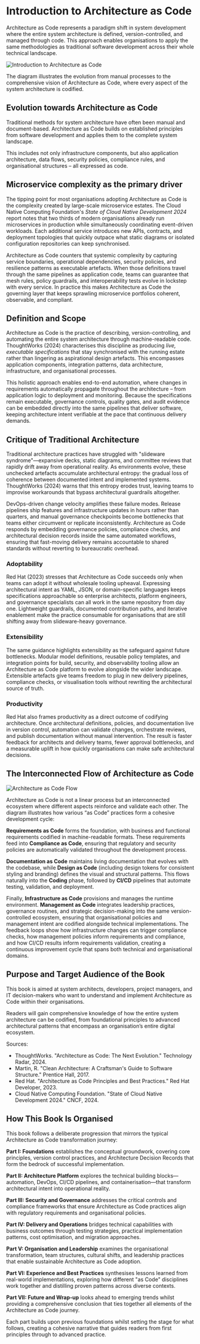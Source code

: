 # Introduction to Architecture as Code

Architecture as Code represents a paradigm shift in system development where the entire system architecture is defined, version-controlled, and managed through code. This approach enables organisations to apply the same methodologies as traditional software development across their whole technical landscape.

![Introduction to Architecture as Code](images/diagram_01_introduction.png)

The diagram illustrates the evolution from manual processes to the comprehensive vision of Architecture as Code, where every aspect of the system architecture is codified.

## Evolution towards Architecture as Code

Traditional methods for system architecture have often been manual and document-based. Architecture as Code builds on established principles from software development and applies them to the complete system landscape.

This includes not only infrastructure components, but also application architecture, data flows, security policies, compliance rules, and organisational structures – all expressed as code.

## Microservice complexity as the primary driver

The tipping point for most organisations adopting Architecture as Code is the complexity created by large-scale microservice estates. The Cloud Native Computing Foundation's *State of Cloud Native Development 2024* report notes that two thirds of modern organisations already run microservices in production while simultaneously coordinating event-driven workloads. Each additional service introduces new APIs, contracts, and deployment topologies that quickly outpace what static diagrams or isolated configuration repositories can keep synchronised.

Architecture as Code counters that systemic complexity by capturing service boundaries, operational dependencies, security policies, and resilience patterns as executable artefacts. When those definitions travel through the same pipelines as application code, teams can guarantee that mesh rules, policy guardrails, and interoperability tests evolve in lockstep with every service. In practice this makes Architecture as Code the governing layer that keeps sprawling microservice portfolios coherent, observable, and compliant.

## Definition and Scope

Architecture as Code is the practice of describing, version-controlling, and automating the entire system architecture through machine-readable code. ThoughtWorks (2024) characterises this discipline as producing *live, executable specifications* that stay synchronised with the running estate rather than lingering as aspirational design artefacts. This encompasses application components, integration patterns, data architecture, infrastructure, and organisational processes.

This holistic approach enables end-to-end automation, where changes in requirements automatically propagate throughout the architecture – from application logic to deployment and monitoring. Because the specifications remain executable, governance controls, quality gates, and audit evidence can be embedded directly into the same pipelines that deliver software, keeping architecture intent verifiable at the pace that continuous delivery demands.

## Critique of Traditional Architecture

Traditional architecture practices have struggled with "slideware syndrome"—expansive decks, static diagrams, and committee reviews that rapidly drift away from operational reality. As environments evolve, these unchecked artefacts accumulate architectural entropy: the gradual loss of coherence between documented intent and implemented systems. ThoughtWorks (2024) warns that this entropy erodes trust, leaving teams to improvise workarounds that bypass architectural guardrails altogether.

DevOps-driven change velocity amplifies these failure modes. Release pipelines ship features and infrastructure updates in hours rather than quarters, and manual governance checkpoints become bottlenecks that teams either circumvent or replicate inconsistently. Architecture as Code responds by embedding governance policies, compliance checks, and architectural decision records inside the same automated workflows, ensuring that fast-moving delivery remains accountable to shared standards without reverting to bureaucratic overhead.

### Adoptability

Red Hat (2023) stresses that Architecture as Code succeeds only when teams can adopt it without wholesale tooling upheaval. Expressing architectural intent as YAML, JSON, or domain-specific languages keeps specifications approachable so enterprise architects, platform engineers, and governance specialists can all work in the same repository from day one. Lightweight guardrails, documented contribution paths, and iterative enablement make the practice consumable for organisations that are still shifting away from slideware-heavy governance.

### Extensibility

The same guidance highlights extensibility as the safeguard against future bottlenecks. Modular model definitions, reusable policy templates, and integration points for build, security, and observability tooling allow an Architecture as Code platform to evolve alongside the wider landscape. Extensible artefacts give teams freedom to plug in new delivery pipelines, compliance checks, or visualisation tools without rewriting the architectural source of truth.

### Productivity

Red Hat also frames productivity as a direct outcome of codifying architecture. Once architectural definitions, policies, and documentation live in version control, automation can validate changes, orchestrate reviews, and publish documentation without manual intervention. The result is faster feedback for architects and delivery teams, fewer approval bottlenecks, and a measurable uplift in how quickly organisations can make safe architectural decisions.

## The Interconnected Flow of Architecture as Code

![Architecture as Code Flow](images/diagram_01_aac_flow.png)

Architecture as Code is not a linear process but an interconnected ecosystem where different aspects reinforce and validate each other. The diagram illustrates how various “as Code” practices form a cohesive development cycle:

**Requirements as Code** forms the foundation, with business and functional requirements codified in machine-readable formats. These requirements feed into **Compliance as Code**, ensuring that regulatory and security policies are automatically validated throughout the development process.

**Documentation as Code** maintains living documentation that evolves with the codebase, while **Design as Code** (including design tokens for consistent styling and branding) defines the visual and structural patterns. This flows naturally into the **Coding** phase, followed by **CI/CD** pipelines that automate testing, validation, and deployment.

Finally, **Infrastructure as Code** provisions and manages the runtime environment. **Management as Code** integrates leadership practices, governance routines, and strategic decision-making into the same version-controlled ecosystem, ensuring that organisational policies and management intent are codified alongside technical implementations. The feedback loops show how infrastructure changes can trigger compliance checks, how management policies inform requirements and compliance, and how CI/CD results inform requirements validation, creating a continuous improvement cycle that spans both technical and organisational domains.

## Purpose and Target Audience of the Book

This book is aimed at system architects, developers, project managers, and IT decision-makers who want to understand and implement Architecture as Code within their organisations.

Readers will gain comprehensive knowledge of how the entire system architecture can be codified, from foundational principles to advanced architectural patterns that encompass an organisation’s entire digital ecosystem.

Sources:
- ThoughtWorks. "Architecture as Code: The Next Evolution." Technology Radar, 2024.
- Martin, R. "Clean Architecture: A Craftsman's Guide to Software Structure." Prentice Hall, 2017.
- Red Hat. "Architecture as Code Principles and Best Practices." Red Hat Developer, 2023.
- Cloud Native Computing Foundation. "State of Cloud Native Development 2024." CNCF, 2024.

## How This Book Is Organised

This book follows a deliberate progression that mirrors the typical Architecture as Code transformation journey:

**Part I: Foundations** establishes the conceptual groundwork, covering core principles, version control practices, and Architecture Decision Records that form the bedrock of successful implementation.

**Part II: Architecture Platform** explores the technical building blocks—automation, DevOps, CI/CD pipelines, and containerisation—that transform architectural intent into operational reality.

**Part III: Security and Governance** addresses the critical controls and compliance frameworks that ensure Architecture as Code practices align with regulatory requirements and organisational policies.

**Part IV: Delivery and Operations** bridges technical capabilities with business outcomes through testing strategies, practical implementation patterns, cost optimisation, and migration approaches.

**Part V: Organisation and Leadership** examines the organisational transformation, team structures, cultural shifts, and leadership practices that enable sustainable Architecture as Code adoption.

**Part VI: Experience and Best Practices** synthesises lessons learned from real-world implementations, exploring how different "as Code" disciplines work together and distilling proven patterns across diverse contexts.

**Part VII: Future and Wrap-up** looks ahead to emerging trends whilst providing a comprehensive conclusion that ties together all elements of the Architecture as Code journey.

Each part builds upon previous foundations whilst setting the stage for what follows, creating a cohesive narrative that guides readers from first principles through to advanced practice.
